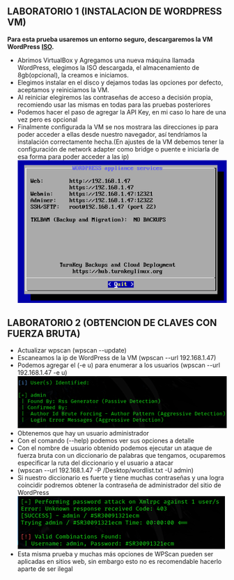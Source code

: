 ## LABORATORIO 1 (INSTALACION DE WORDPRESS VM)

**Para esta prueba usaremos un entorno seguro, descargaremos la VM WordPress** [**ISO**](https://www.turnkeylinux.org/wordpress)**.**

- Abrimos VirtualBox y Agregamos una nueva máquina llamada WordPress, elegimos la ISO descargada, el almacenamiento de 8gb(opcional), la creamos e iniciamos.
- Elegimos instalar en el disco y dejamos todas las opciones por defecto, aceptamos y reiniciamos la VM.
- Al reiniciar elegiremos las contraseñas de acceso a decisión propia, recomiendo usar las mismas en todas para las pruebas posteriores
- Podemos hacer el paso de agregar la API Key, en mi caso lo hare de una vez pero es opcional
- Finalmente configurada la VM se nos mostrara las direcciones ip para poder acceder a ellas desde nuestro navegador, así tendríamos la instalación correctamente hecha.(En ajustes de la VM debemos tener la configuración de network adapter como bridge o puente e iniciarla de esa forma para poder acceder a las ip)
![RESULTADO FINAL DE LA MAQUINA CONFIGURADA Y ACTIVA](../assets/image69.png)

## LABORATORIO 2 (OBTENCION DE CLAVES CON FUERZA BRUTA)

- Actualizar wpscan (wpscan --update)
- Escaneamos la ip de WordPress de la VM (wpscan --url 192.168.1.47)
- Podemos agregar el (-e u) para enumerar a los usuarios (wpscan --url 192.168.1.47 -e u)
![ENUMERACION DE USUARIOS](../assets/image70.png)
- Obtenemos que hay un usuario administrador
- Con el comando (--help) podemos ver sus opciones a detalle
- Con el nombre de usuario obtenido podemos ejecutar un ataque de fuerza bruta con un diccionario de palabras que tengamos, ocuparemos especificar la ruta del diccionario y el usuario a atacar
- (wpscan --url 192.168.1.47 -P /Desktop/wordlist.txt -U admin)
- Si nuestro diccionario es fuerte y tiene muchas contraseñas y una logra coincidir podremos obtener la contraseña de administrador del sitio de WordPress
![OBTENCION DE LA CONTRASENA DEL USUARIO ADMIN](../assets/image71.png)
- Esta misma prueba y muchas más opciones de WPScan pueden ser aplicadas en sitios web, sin embargo esto no es recomendable hacerlo aparte de ser ilegal
